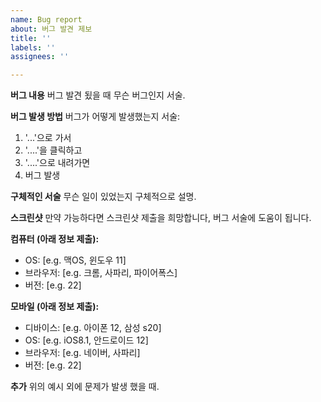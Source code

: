 ```yaml
---
name: Bug report
about: 버그 발견 제보
title: ''
labels: ''
assignees: ''

---
```


**버그 내용**
버그 발견 됬을 때 무슨 버그인지 서술.

**버그 발생 방법**
버그가 어떻게 발생했는지 서술:
1. '...'으로 가서
2. '....'을 클릭하고
3. '....'으로 내려가면
4. 버그 발생

**구체적인 서술**
무슨 일이 있었는지 구체적으로 설명.

**스크린샷**
만약 가능하다면 스크린샷 제출을 희망합니다, 버그 서술에 도움이 됩니다.

**컴퓨터 (아래 정보 제출):**
 - OS: [e.g. 맥OS, 윈도우 11]
 - 브라우저: [e.g. 크롬, 사파리, 파이어폭스]
 - 버전: [e.g. 22]

**모바일 (아래 정보 제출):**
 - 디바이스: [e.g. 아이폰 12, 삼성 s20]
 - OS: [e.g. iOS8.1, 안드로이드 12]
 - 브라우저: [e.g. 네이버, 사파리]
 - 버전: [e.g. 22]

**추가**
위의 예시 외에 문제가 발생 했을 때.
